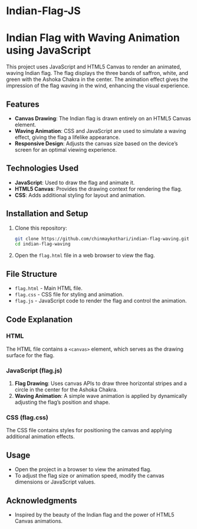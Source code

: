 # Indian-Flag-JS
# Indian Flag with Waving Animation using JavaScript

This project uses JavaScript and HTML5 Canvas to render an animated, waving Indian flag. The flag displays the three bands of saffron, white, and green with the Ashoka Chakra in the center. The animation effect gives the impression of the flag waving in the wind, enhancing the visual experience.

## Features

- **Canvas Drawing**: The Indian flag is drawn entirely on an HTML5 Canvas element.
- **Waving Animation**: CSS and JavaScript are used to simulate a waving effect, giving the flag a lifelike appearance.
- **Responsive Design**: Adjusts the canvas size based on the device’s screen for an optimal viewing experience.

## Technologies Used

- **JavaScript**: Used to draw the flag and animate it.
- **HTML5 Canvas**: Provides the drawing context for rendering the flag.
- **CSS**: Adds additional styling for layout and animation.
  
## Installation and Setup

1. Clone this repository:
   ```bash
   git clone https://github.com/chinmaykothari/indian-flag-waving.git
   cd indian-flag-waving
   ```

2. Open the `flag.html` file in a web browser to view the flag.

## File Structure

- `flag.html` - Main HTML file.
- `flag.css` - CSS file for styling and animation.
- `flag.js` - JavaScript code to render the flag and control the animation.

## Code Explanation

### HTML
The HTML file contains a `<canvas>` element, which serves as the drawing surface for the flag.

### JavaScript (flag.js)
1. **Flag Drawing**: Uses canvas APIs to draw three horizontal stripes and a circle in the center for the Ashoka Chakra.
2. **Waving Animation**: A simple wave animation is applied by dynamically adjusting the flag’s position and shape.

### CSS (flag.css)
The CSS file contains styles for positioning the canvas and applying additional animation effects.

## Usage

- Open the project in a browser to view the animated flag.
- To adjust the flag size or animation speed, modify the canvas dimensions or JavaScript values.

## Acknowledgments

- Inspired by the beauty of the Indian flag and the power of HTML5 Canvas animations.

